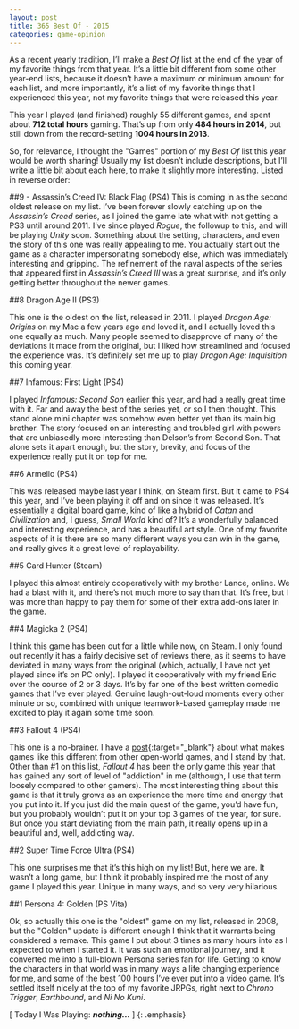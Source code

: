 ```yaml
---
layout: post
title: 365 Best Of - 2015
categories: game-opinion
---
```

As a recent yearly tradition, I’ll make a *Best Of* list at the end of the year of my favorite things from that year.  It’s a little bit different from some other year-end lists, because it doesn’t have a maximum or minimum amount for each list, and more importantly, it’s a list of my favorite things that I experienced this year, not my favorite things that were released this year.

This year I played (and finished) roughly 55 different games, and spent about **712 total hours** gaming.  That’s up from only **484 hours in 2014**, but still down from the record-setting **1004 hours in 2013**.

So, for relevance, I thought the "Games" portion of my *Best Of* list this year would be worth sharing!  Usually my list doesn’t include descriptions, but I’ll write a little bit about each here, to make it slightly more interesting.  Listed in reverse order:

##9 - Assassin’s Creed IV: Black Flag (PS4)
This is coming in as the second oldest release on my list.  I’ve been forever slowly catching up on the *Assassin’s Creed* series, as I joined the game late what with not getting a PS3 until around 2011.  I’ve since played *Rogue*, the followup to this, and will be playing *Unity* soon.  Something about the setting, characters, and even the story of this one was really appealing to me.  You actually start out the game as a character impersonating somebody else, which was immediately interesting and gripping.  The refinement of the naval aspects of the series that appeared first in *Assassin’s Creed III* was a great surprise, and it’s only getting better throughout the newer games.

##8 Dragon Age II (PS3)

This one is the oldest on the list, released in 2011. I played *Dragon Age: Origins* on my Mac a few years ago and loved it, and I actually loved this one equally as much.  Many people seemed to disapprove of many of the deviations it made from the original, but I liked how streamlined and focused the experience was.  It’s definitely set me up to play *Dragon Age: Inquisition* this coming year.

##7 Infamous: First Light (PS4)

I played *Infamous: Second Son* earlier this year, and had a really great time with it. Far and away the best of the series yet, or so I then thought.  This stand alone mini chapter was somehow even better yet than its main big brother.  The story focused on an interesting and troubled girl with powers that are unbiasedly more interesting than Delson’s from Second Son. That alone sets it apart enough, but the story, brevity, and focus of the experience really put it on top for me.

##6 Armello (PS4)

This was released maybe last year I think, on Steam first.  But it came to PS4 this year, and I’ve been playing it off and on since it was released.  It’s essentially a digital board game, kind of like a hybrid of *Catan* and *Civilization* and, I guess, *Small World* kind of?  It’s a wonderfully balanced and interesting experience, and has a beautiful art style.  One of my favorite aspects of it is there are so many different ways you can win in the game, and really gives it a great level of replayability.

##5 Card Hunter (Steam)

I played this almost entirely cooperatively with my brother Lance, online.  We had a blast with it, and there’s not much more to say than that.  It’s free, but I was more than happy to pay them for some of their extra add-ons later in the game.

##4 Magicka 2 (PS4)

I think this game has been out for a little while now, on Steam.  I only found out recently it has a fairly decisive set of reviews there, as it seems to have deviated in many ways from the original (which, actually, I have not yet played since it’s on PC only).  I played it cooperatively with my friend Eric over the course of 2 or 3 days.  It’s by far one of the best written comedic games that I’ve ever played.  Genuine laugh-out-loud moments every other minute or so, combined with unique teamwork-based gameplay made me excited to play it again some time soon.

##3 Fallout 4 (PS4)

This one is a no-brainer.  I have a [post](http://www.foster-douglas.com/games/337-open-world-games-vs-sandbox-games/){:target="_blank"} about what makes games like this different from other open-world games, and I stand by that.  Other than #1 on this list, *Fallout 4* has been the only game this year that has gained any sort of level of "addiction" in me (although, I use that term loosely compared to other gamers).  The most interesting thing about this game is that it truly grows as an experience the more time and energy that you put into it.  If you just did the main quest of the game, you’d have fun, but you probably wouldn’t put it on your top 3 games of the year, for sure.  But once you start deviating from the main path, it really opens up in a beautiful and, well, addicting way.

##2 Super Time Force Ultra (PS4)

This one surprises me that it’s this high on my list!  But, here we are.  It wasn’t a long game, but I think it probably inspired me the most of any game I played this year.  Unique in many ways, and so very very hilarious.

##1 Persona 4: Golden (PS Vita)

Ok, so actually this one is the "oldest" game on my list, released in 2008, but the "Golden" update is different enough I think that it warrants being considered a remake.  This game I put about 3 times as many hours into as I expected to when I started it.  It was such an emotional journey, and it converted me into a full-blown Persona series fan for life.  Getting to know the characters in that world was in many ways a life changing experience for me, and some of the best 100 hours I’ve ever put into a video game.  It’s settled itself nicely at the top of my favorite JRPGs, right next to *Chrono Trigger*, *Earthbound*, and *Ni No Kuni*.

[ Today I Was Playing: ***nothing...*** ]
{: .emphasis}